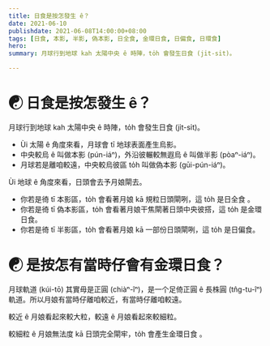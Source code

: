 ```yaml
---
title: 日食是按怎發生 ê？
date: 2021-06-10
publishdate: 2021-06-08T14:00:00+08:00
tags: [日食, 本影, 半影, 偽本影, 日全食, 金環日食, 日偏食, 日環食]
hero:
summary: 月球行到地球 kah 太陽中央 ê 時陣，to̍h 會發生日食 (ji̍t-si̍t)。

---
```


# ☯ 日食是按怎發生 ê？

月球行到地球 kah 太陽中央 ê 時陣，to̍h 會發生日食 (ji̍t-si̍t)。

- Ùi 太陽 ê 角度來看，月球會 tī 地球表面產生烏影。
- 中央較烏 ê 叫做本影 (pún-iáⁿ)，外沿彼輾較無遐烏 ê 叫做半影 (pòaⁿ-iáⁿ)。
- 月球若是離咱較遠，中央較烏彼區 to̍h 叫做偽本影 (gūi-pún-iáⁿ)。

Ùi 地球 ê 角度來看，日頭會去予月娘閘去。

- 你若是徛 tī 本影區，to̍h 會看著月娘 kā 規粒日頭閘咧，這 to̍h 是日全食 。
- 你若是徛 tī 偽本影區，to̍h 會看著月娘干焦閘著日頭中央彼搭，這 to̍h 是金環日食。
- 你若是徛 tī 半影區，to̍h 會看著月娘 kā 一部份日頭閘咧，這 to̍h 是日偏食。

# ☯ 是按怎有當時仔會有金環日食？

月球軌道 (kúi-tō) 其實毋是正圓 (chiàⁿ-îⁿ)，是一个足倚正圓 ê 長株圓 (tn̂g-tu-îⁿ) 軌道。所以月娘有當時仔離咱較近，有當時仔離咱較遠。

較近 ê 月娘看起來較大粒，較遠 ê 月娘看起來較細粒。

較細粒 ê 月娘無法度 kā 日頭完全閘牢，to̍h 會產生金環日食 。






[movie]: https://www.timeanddate.com/eclipse/in/taiwan/taipei
